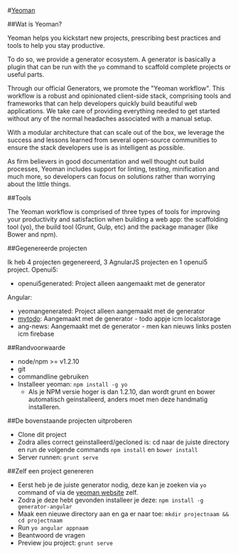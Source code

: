 #[Yeoman](http://yeoman.io/)

##Wat is Yeoman?

Yeoman helps you kickstart new projects, prescribing best practices and tools to help you stay productive.

To do so, we provide a generator ecosystem. A generator is basically a plugin that can be run with the `yo` command to scaffold complete projects or useful parts.

Through our official Generators, we promote the "Yeoman workflow". This workflow is a robust and opinionated client-side stack, comprising tools and frameworks that can help developers quickly build beautiful web applications. We take care of providing everything needed to get started without any of the normal headaches associated with a manual setup.

With a modular architecture that can scale out of the box, we leverage the success and lessons learned from several open-source communities to ensure the stack developers use is as intelligent as possible.

As firm believers in good documentation and well thought out build processes, Yeoman includes support for linting, testing, minification and much more, so developers can focus on solutions rather than worrying about the little things.

##Tools

The Yeoman workflow is comprised of three types of tools for improving your productivity and satisfaction when building a web app: the scaffolding tool (yo), the build tool (Grunt, Gulp, etc) and the package manager (like Bower and npm).

##Gegenereerde projecten

Ik heb 4 projecten gegenereerd, 3 AgnularJS projecten en 1 openui5 project.
Openui5:

-   openui5generated: Project alleen aangemaakt met de generator

Angular:

-   yeomangenerated: Project alleen aangemaakt met de generator
-   [mytodo](http://yeoman.io/codelab.html): Aangemaakt met de generator - todo appje icm localstorage
-   ang-news: Aangemaakt met de generator - men kan nieuws links posten icm firebase

##Randvoorwaarde

-   node/npm >= v1.2.10
-   git
-   commandline gebruiken
-   Installeer yeoman: `npm install -g yo`
    -   Als je NPM versie hoger is dan 1.2.10, dan wordt grunt en bower automatisch geinstalleerd, anders moet men deze handmatig installeren.

##De bovenstaande projecten uitproberen

-   Clone dit project
-   Zodra alles correct geinstalleerd/gecloned is: cd naar de juiste directory en run de volgende commands `npm install` en `bower install`
-   Server runnen: `grunt serve`

##Zelf een project genereren

-   Eerst heb je de juiste generator nodig, deze kan je zoeken via `yo` command of via de [yeoman website](http://yeoman.io/generators/) zelf.
-   Zodra je deze hebt gevonden installeer je deze: `npm install -g generator-angular`
-   Maak een nieuwe directory aan en ga er naar toe: `mkdir projectnaam && cd projectnaam`
-   Run `yo angular appnaam`
-   Beantwoord de vragen
-   Preview jou project: `grunt serve`